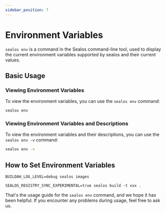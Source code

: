 ```yaml
---
sidebar_position: 7
---
```


# Environment Variables

`sealos env` is a command in the Sealos command-line tool, used to display the current environment variables supported
by sealos and their current values.

## Basic Usage

### Viewing Environment Variables

To view the environment variables, you can use the `sealos env` command:

```bash
sealos env
```

### Viewing Environment Variables and Descriptions

To view the environment variables and their descriptions, you can use the `sealos env -v` command:

```bash
sealos env -v
```

## How to Set Environment Variables

```shell
BUILDAH_LOG_LEVEL=debug sealos images
```

```shell
SEALOS_REGISTRY_SYNC_EXPERIMENTAL=true sealos build -t xxx .
```

That's the usage guide for the `sealos env` command, and we hope it has been helpful. If you encounter any problems
during usage, feel free to ask us.
